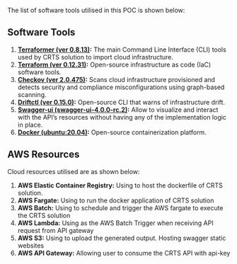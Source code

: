 The list of software tools utilised in this POC is shown below:

## Software Tools

1. **[Terraformer (ver 0.8.13)](https://github.com/GoogleCloudPlatform/terraformer ':target=_blank'):** The main Command Line Interface (CLI) tools used by CRTS solution to import cloud infrastructure.
2. **[Terraform (ver 0.12.31)](https://www.terraform.io/ ':target=_blank'):** Open-source infrastructure as code (IaC) software tools.
3. **[Checkov (ver 2.0.475)](https://www.checkov.io/ ':target=_blank'):** Scans cloud infrastructure provisioned and detects security and compliance misconfigurations using graph-based scanning.
4. **[Driftctl (ver 0.15.0)](https://driftctl.com/ ':target=_blank'):** Open-source CLI that warns of infrastructure drift.
5. **[Swagger-ui (swagger-ui-4.0.0-rc.2)](https://github.com/swagger-api/swagger-ui ':target=_blank'):** Allow to visualize and interact with the API’s resources without having any of the implementation logic in place.
6. **[Docker (ubuntu:20.04)](https://www.docker.com/ ':target=_blank'):** Open-source containerization platform.

## AWS Resources

Cloud resources utilised are as shown below:

1. **AWS Elastic Container Registry:** Using to host the dockerfile of CRTS solution.
2. **AWS Fargate:** Using to run the docker application of CRTS solution
3. **AWS Batch:** Using to schedule and trigger the AWS fargate to execute the CRTS solution
4. **AWS Lambda:** Using as the AWS Batch Trigger when receiving API request from API gateway
5. **AWS S3:** Using to upload the generated output. Hosting swagger static websites
6. **AWS API Gateway:** Allowing user to consume the CRTS API with api-key

